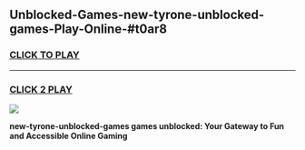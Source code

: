 
## Unblocked-Games-new-tyrone-unblocked-games-Play-Online-#t0ar8
<h3>
<a href="https://premium.freeplayer.one?title=new-tyrone-unblocked-games&ref=27F">CLICK TO PLAY</a></h3>
<hr>

<h3>
<a href="https://premium.freeplayer.one?title=new-tyrone-unblocked-games&ref=27F">CLICK 2 PLAY</a>
  
</h3>

<a href="https://premium.freeplayer.one?title=new-tyrone-unblocked-games&ref=27F"><img src="https://clearcache.store/games.png"></a>


**new-tyrone-unblocked-games games unblocked: Your Gateway to Fun and Accessible Online Gaming**
